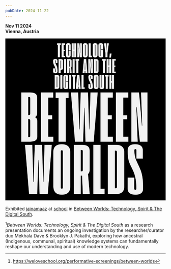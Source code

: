 ```yaml
---
pubDate: 2024-11-22
---
```


**Nov 11 2024**\
**Vienna, Austria**

![Exhibition graphic](../../images/timeline/241122.jpg)

Exhibited [jainamaaz](https://jainamaaz.omarmhmmd.com/) at [school](https://weloveschool.org/) in [Between Worlds: Technology, Spirit & The Digital South](https://weloveschool.org/performative-screenings/between-worlds).

[^1]*Between Worlds: Technology, Spirit & The Digital South* as a research presentation documents an ongoing investigation by the researcher/curator duo Mekhala Dave & Brooklyn J. Pakathi, exploring how ancestral (Indigenous, communal, spiritual) knowledge systems can fundamentally reshape our understanding and use of modern technology.

[^1]: https://weloveschool.org/performative-screenings/between-worlds